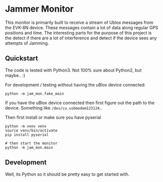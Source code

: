 # Jammer Monitor

This monitor is primarily built to receive a stream of Ublox messages from the EVK-8N device.
These messages contain a lot of data along regular GPS positions and time. The interesting parts for
the purpose of this project is the detect if there are a lot of interference and detect if the device 
sees any attempts of Jamming.


## Quickstart

The code is tested with Python3. Not 100% sure about Python2, but maybe.. :)

For development / testing without having the uBlox device connected:
```
python -m jam_mon.fake_main
```

If you have the uBlox device connected then first figure out the path to the device.
Something like `/dev/cu.usbmodem123124`..

Then first install or make sure you have pyserial
```
python -m venv venv
source venv/bin/activate
pip install pyserial

# then start the monitor
python -m jam_mon.main
```

## Development

Well, its Python so it should be pretty easy to get started with.
